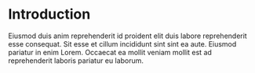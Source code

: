 # Introduction

Eiusmod duis anim reprehenderit id proident elit duis labore reprehenderit esse consequat. Sit esse et cillum incididunt sint sint ea aute. Eiusmod pariatur in enim Lorem. Occaecat ea mollit veniam mollit est ad reprehenderit laboris pariatur eu laborum.